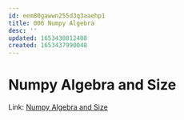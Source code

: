```yaml
---
id: eem80gawwn255d3q3aaehp1
title: 006 Numpy Algebra
desc: ''
updated: 1653438012408
created: 1653437990048
---
```

# Numpy Algebra and Size

Link: [Numpy Algebra and Size](https://www.freecodecamp.org/learn/data-analysis-with-python/data-analysis-with-python-course/numpy-algebra-and-size)

